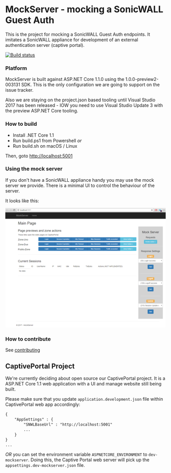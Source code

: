 # MockServer - mocking a SonicWALL Guest Auth

This is the project for mocking a SonicWALL Guest Auth endpoints. It imitates a SonicWALL appliance for development of an external authentication server (captive portal).

[![Build status](https://ci.appveyor.com/api/projects/status/7y0jqbattdgeui7t?svg=true)](https://ci.appveyor.com/project/kdaveid/captiveportal-mockserver)

### Platform

MockServer is built against ASP.NET Core 1.1.0 using the 1.0.0-preview2-003131 SDK. This is the only configuration we are going to support on the issue tracker.

Also we are staying on the project.json based tooling until Visual Studio 2017 has been released - IOW you need to use Visual Studio Update 3 with the preview ASP.NET Core tooling.

### How to build

- Install .NET Core 1.1
- Run build.ps1 from Powershell _or_
- Run build.sh on macOS / Linux

Then, goto [http://localhost:5001](http://localhost:5001)

### Using the mock server  

If you don't have a SonicWALL appliance handy you may use the mock server we provide. There is a minimal UI to control the behaviour of the server. 

It looks like this:

![printscreen](misc/mockserver-printscreen.png)


### How to contribute

See [contributing](./CONTRIBUTING.md)


## CaptivePortal Project

We're currently deciding about open source our CaptivePortal project. It is a ASP.NET Core 1.1 web application with a UI and manage website still being built.

Please make sure that you update `application.development.json` file within CaptivePortal web app accordingly: 
```
{
    "AppSettings" : {
        "SNWLBaseUrl" : "http://localhost:5001"
        ...
    }
}
...
```
_OR_ you can set the environment variable `ASPNETCORE_ENVIRONMENT` to `dev-mockserver`. Doing this, the Captive Portal web server will pick up the `appsettings.dev-mockserver.json` file.

